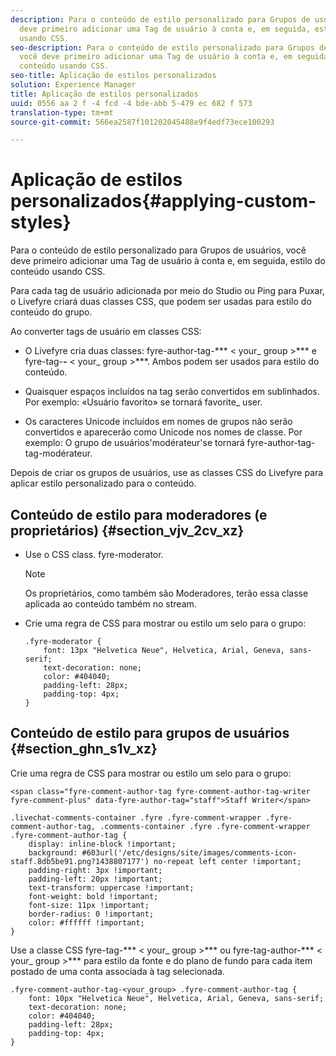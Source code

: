 ```yaml
---
description: Para o conteúdo de estilo personalizado para Grupos de usuários, você
  deve primeiro adicionar uma Tag de usuário à conta e, em seguida, estilo do conteúdo
  usando CSS.
seo-description: Para o conteúdo de estilo personalizado para Grupos de usuários,
  você deve primeiro adicionar uma Tag de usuário à conta e, em seguida, estilo do
  conteúdo usando CSS.
seo-title: Aplicação de estilos personalizados
solution: Experience Manager
title: Aplicação de estilos personalizados
uuid: 0556 aa 2 f -4 fcd -4 bde-abb 5-479 ec 682 f 573
translation-type: tm+mt
source-git-commit: 566ea2587f101202045488e9f4edf73ece100293

---
```



# Aplicação de estilos personalizados{#applying-custom-styles}

Para o conteúdo de estilo personalizado para Grupos de usuários, você deve primeiro adicionar uma Tag de usuário à conta e, em seguida, estilo do conteúdo usando CSS.

Para cada tag de usuário adicionada por meio do Studio ou Ping para Puxar, o Livefyre criará duas classes CSS, que podem ser usadas para estilo do conteúdo do grupo.

Ao converter tags de usuário em classes CSS:

* O Livefyre cria duas classes: fyre-author-tag-*** < your_ group >*** e fyre-tag-***-*** < your_ group >***. Ambos podem ser usados para estilo do conteúdo.

* Quaisquer espaços incluídos na tag serão convertidos em sublinhados. Por exemplo: «Usuário favorito» se tornará favorite_ user.
* Os caracteres Unicode incluídos em nomes de grupos não serão convertidos e aparecerão como Unicode nos nomes de classe. Por exemplo: O grupo de usuários'modérateur'se tornará fyre-author-tag-tag-modérateur.

Depois de criar os grupos de usuários, use as classes CSS do Livefyre para aplicar estilo personalizado para o conteúdo.

## Conteúdo de estilo para moderadores (e proprietários) {#section_vjv_2cv_xz}

* Use o CSS class. fyre-moderator.

   >[!NOTE]
   >
   >Os proprietários, como também são Moderadores, terão essa classe aplicada ao conteúdo também no stream.

* Crie uma regra de CSS para mostrar ou estilo um selo para o grupo:

   ```
   .fyre-moderator { 
       font: 13px "Helvetica Neue", Helvetica, Arial, Geneva, sans-serif; 
       text-decoration: none; 
       color: #404040; 
       padding-left: 28px; 
       padding-top: 4px; 
   }
   ```

## Conteúdo de estilo para grupos de usuários {#section_ghn_s1v_xz}

Crie uma regra de CSS para mostrar ou estilo um selo para o grupo:

```
<span class="fyre-comment-author-tag fyre-comment-author-tag-writer fyre-comment-plus" data-fyre-author-tag="staff">Staff Writer</span>
```

```
.livechat-comments-container .fyre .fyre-comment-wrapper .fyre-comment-author-tag, .comments-container .fyre .fyre-comment-wrapper .fyre-comment-author-tag { 
    display: inline-block !important; 
    background: #603url('/etc/designs/site/images/comments-icon-staff.8db5be91.png?1438807177') no-repeat left center !important; 
    padding-right: 3px !important; 
    padding-left: 20px !important; 
    text-transform: uppercase !important; 
    font-weight: bold !important; 
    font-size: 11px !important; 
    border-radius: 0 !important; 
    color: #ffffff !important; 
}
```

Use a classe CSS fyre-tag-*** < your_ group >*** ou fyre-tag-author-*** < your_ group >*** para estilo da fonte e do plano de fundo para cada item postado de uma conta associada à tag selecionada.

```
.fyre-comment-author-tag-<your_group> .fyre-comment-author-tag { 
    font: 10px "Helvetica Neue", Helvetica, Arial, Geneva, sans-serif; 
    text-decoration: none; 
    color: #404040; 
    padding-left: 28px; 
    padding-top: 4px; 
}
```

